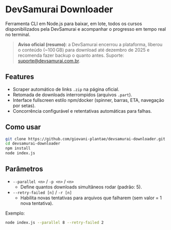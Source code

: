 # DevSamurai Downloader

Ferramenta CLI em Node.js para baixar, em lote, todos os cursos disponibilizados pela DevSamurai e acompanhar o progresso em tempo real no terminal.

> **Aviso oficial (resumo)**: a DevSamurai encerrou a plataforma, liberou o conteúdo (~100 GB) para download até dezembro de 2025 e recomenda fazer backup o quanto antes. Suporte: suporte@devsamurai.com.br.

## Features

- Scraper automático de links `.zip` na página oficial.
- Retomada de downloads interrompidos (arquivos `.part`).
- Interface fullscreen estilo npm/docker (spinner, barras, ETA, navegação por setas).
- Concorrência configurável e retentativas automáticas para falhas.

## Como usar

```bash
git clone https://github.com/giovani-plantae/devsamurai-downloader.git
cd devsamurai-downloader
npm install
node index.js
```

## Parâmetros

- `--parallel <n>` / `-p <n>` / `<n>`
  - Define quantos downloads simultâneos rodar (padrão: 5).
- `--retry-failed [n]` / `-r [n]`
  - Habilita novas tentativas para arquivos que falharem (sem valor = 1 nova tentativa).

Exemplo:

```bash
node index.js --parallel 8 --retry-failed 2
```

